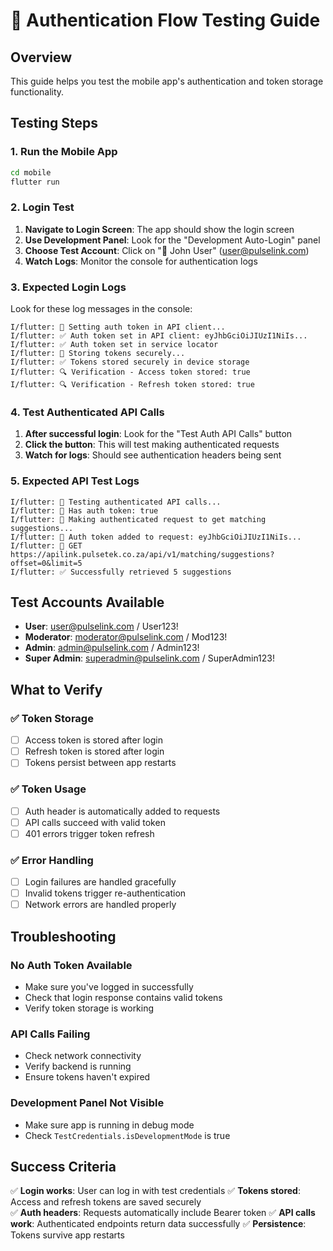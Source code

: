 # 🧪 Authentication Flow Testing Guide

## Overview
This guide helps you test the mobile app's authentication and token storage functionality.

## Testing Steps

### 1. Run the Mobile App
```bash
cd mobile
flutter run
```

### 2. Login Test
1. **Navigate to Login Screen**: The app should show the login screen
2. **Use Development Panel**: Look for the "Development Auto-Login" panel
3. **Choose Test Account**: Click on "👤 John User" (user@pulselink.com)
4. **Watch Logs**: Monitor the console for authentication logs

### 3. Expected Login Logs
Look for these log messages in the console:
```
I/flutter: 🔐 Setting auth token in API client...
I/flutter: ✅ Auth token set in API client: eyJhbGciOiJIUzI1NiIs...
I/flutter: ✅ Auth token set in service locator
I/flutter: 💾 Storing tokens securely...
I/flutter: ✅ Tokens stored securely in device storage
I/flutter: 🔍 Verification - Access token stored: true
I/flutter: 🔍 Verification - Refresh token stored: true
```

### 4. Test Authenticated API Calls
1. **After successful login**: Look for the "Test Auth API Calls" button
2. **Click the button**: This will test making authenticated requests
3. **Watch for logs**: Should see authentication headers being sent

### 5. Expected API Test Logs
```
I/flutter: 🧪 Testing authenticated API calls...
I/flutter: 🔑 Has auth token: true
I/flutter: 📱 Making authenticated request to get matching suggestions...
I/flutter: 🔑 Auth token added to request: eyJhbGciOiJIUzI1NiIs...
I/flutter: 🚀 GET https://apilink.pulsetek.co.za/api/v1/matching/suggestions?offset=0&limit=5
I/flutter: ✅ Successfully retrieved 5 suggestions
```

## Test Accounts Available
- **User**: user@pulselink.com / User123!
- **Moderator**: moderator@pulselink.com / Mod123!
- **Admin**: admin@pulselink.com / Admin123!
- **Super Admin**: superadmin@pulselink.com / SuperAdmin123!

## What to Verify

### ✅ Token Storage
- [ ] Access token is stored after login
- [ ] Refresh token is stored after login
- [ ] Tokens persist between app restarts

### ✅ Token Usage
- [ ] Auth header is automatically added to requests
- [ ] API calls succeed with valid token
- [ ] 401 errors trigger token refresh

### ✅ Error Handling
- [ ] Login failures are handled gracefully
- [ ] Invalid tokens trigger re-authentication
- [ ] Network errors are handled properly

## Troubleshooting

### No Auth Token Available
- Make sure you've logged in successfully
- Check that login response contains valid tokens
- Verify token storage is working

### API Calls Failing
- Check network connectivity
- Verify backend is running
- Ensure tokens haven't expired

### Development Panel Not Visible
- Make sure app is running in debug mode
- Check `TestCredentials.isDevelopmentMode` is true

## Success Criteria
✅ **Login works**: User can log in with test credentials
✅ **Tokens stored**: Access and refresh tokens are saved securely  
✅ **Auth headers**: Requests automatically include Bearer token
✅ **API calls work**: Authenticated endpoints return data successfully
✅ **Persistence**: Tokens survive app restarts